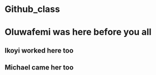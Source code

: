 # Github_class

# Oluwafemi was here before you all

## Ikoyi worked here too
## Michael came her too
